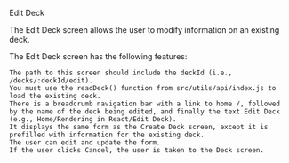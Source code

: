 Edit Deck

The Edit Deck screen allows the user to modify information on an existing deck.

The Edit Deck screen has the following features:

    The path to this screen should include the deckId (i.e., /decks/:deckId/edit).
    You must use the readDeck() function from src/utils/api/index.js to load the existing deck.
    There is a breadcrumb navigation bar with a link to home /, followed by the name of the deck being edited, and finally the text Edit Deck (e.g., Home/Rendering in React/Edit Deck).
    It displays the same form as the Create Deck screen, except it is prefilled with information for the existing deck.
    The user can edit and update the form.
    If the user clicks Cancel, the user is taken to the Deck screen.
